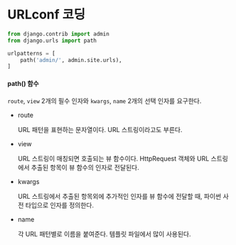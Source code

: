 # URLconf 코딩

```python
from django.contrib import admin
from django.urls import path

urlpatterns = [
    path('admin/', admin.site.urls),
]
```

#### path() 함수

`route`, `view` 2개의 필수 인자와 `kwargs`, `name`  2개의 선택 인자를 요구한다.

- route

  URL 패턴을 표현하는 문자열이다. URL 스트링이라고도 부른다.

- view

  URL 스트링이 매칭되면 호출되는 뷰 함수이다. HttpRequest 객체와 URL 스트링에서 추출된 항목이 뷰 함수의 인자로 전달된다.

- kwargs

  URL 스트링에서 추출된 항목외에 추가적인 인자를 뷰 함수에 전달할 때, 파이썬 사전 타입으로 인자를 정의한다.

- name

  각 URL 패턴별로 이름을 붙여준다. 템플릿 파일에서 많이 사용된다.



